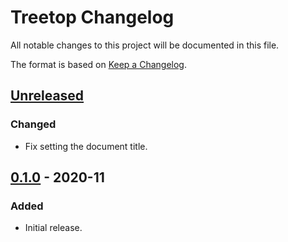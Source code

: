 # Treetop Changelog
All notable changes to this project will be documented in this file.

The format is based on [Keep a Changelog](https://keepachangelog.com/en/1.0.0/).

## [Unreleased]
### Changed
- Fix setting the document title.

## [0.1.0] - 2020-11
### Added
- Initial release.

[Unreleased]: https://github.com/msmolens/treetop/compare/v0.1.0...HEAD
[0.1.0]: https://github.com/msmolens/treetop/releases/tag/v0.1.0
